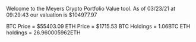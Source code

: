 Welcome to the Meyers Crypto Portfolio Value tool. 
As of 03/23/21 at 09:29:43 our valuation is $104977.97 

BTC Price = $55403.09
 ETH Price = $1715.53
BTC Holdings = 1.06BTC
 ETH holdings = 26.960005962ETH 
